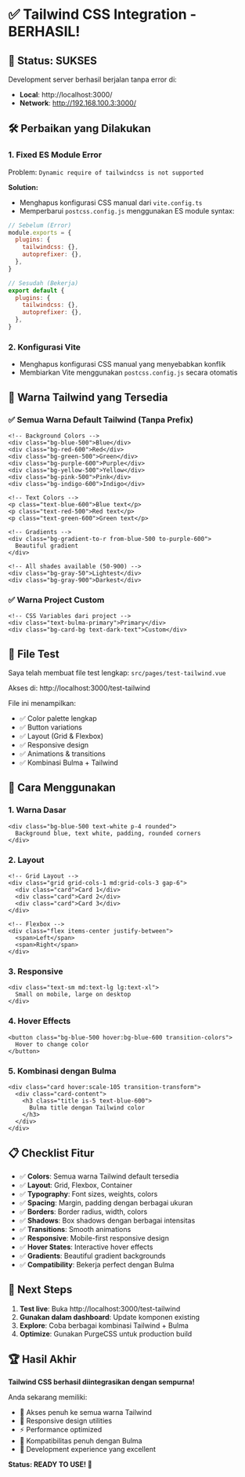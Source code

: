 # ✅ Tailwind CSS Integration - BERHASIL!

## 🎉 Status: SUKSES

Development server berhasil berjalan tanpa error di:
- **Local**: http://localhost:3000/
- **Network**: http://192.168.100.3:3000/

## 🛠️ Perbaikan yang Dilakukan

### 1. **Fixed ES Module Error**
Problem: `Dynamic require of tailwindcss is not supported`

**Solution:**
- Menghapus konfigurasi CSS manual dari `vite.config.ts`
- Memperbarui `postcss.config.js` menggunakan ES module syntax:

```js
// Sebelum (Error)
module.exports = {
  plugins: {
    tailwindcss: {},
    autoprefixer: {},
  },
}

// Sesudah (Bekerja)
export default {
  plugins: {
    tailwindcss: {},
    autoprefixer: {},
  },
}
```

### 2. **Konfigurasi Vite**
- Menghapus konfigurasi CSS manual yang menyebabkan konflik
- Membiarkan Vite menggunakan `postcss.config.js` secara otomatis

## 🎨 Warna Tailwind yang Tersedia

### ✅ **Semua Warna Default Tailwind (Tanpa Prefix)**

```vue
<!-- Background Colors -->
<div class="bg-blue-500">Blue</div>
<div class="bg-red-600">Red</div>
<div class="bg-green-500">Green</div>
<div class="bg-purple-600">Purple</div>
<div class="bg-yellow-500">Yellow</div>
<div class="bg-pink-500">Pink</div>
<div class="bg-indigo-600">Indigo</div>

<!-- Text Colors -->
<p class="text-blue-600">Blue text</p>
<p class="text-red-500">Red text</p>
<p class="text-green-600">Green text</p>

<!-- Gradients -->
<div class="bg-gradient-to-r from-blue-500 to-purple-600">
  Beautiful gradient
</div>

<!-- All shades available (50-900) -->
<div class="bg-gray-50">Lightest</div>
<div class="bg-gray-900">Darkest</div>
```

### ✅ **Warna Project Custom**

```vue
<!-- CSS Variables dari project -->
<div class="text-bulma-primary">Primary</div>
<div class="bg-card-bg text-dark-text">Custom</div>
```

## 📁 File Test

Saya telah membuat file test lengkap: `src/pages/test-tailwind.vue`

Akses di: http://localhost:3000/test-tailwind

File ini menampilkan:
- ✅ Color palette lengkap
- ✅ Button variations
- ✅ Layout (Grid & Flexbox)
- ✅ Responsive design
- ✅ Animations & transitions
- ✅ Kombinasi Bulma + Tailwind

## 🚀 Cara Menggunakan

### 1. **Warna Dasar**
```vue
<div class="bg-blue-500 text-white p-4 rounded">
  Background blue, text white, padding, rounded corners
</div>
```

### 2. **Layout**
```vue
<!-- Grid Layout -->
<div class="grid grid-cols-1 md:grid-cols-3 gap-6">
  <div class="card">Card 1</div>
  <div class="card">Card 2</div>
  <div class="card">Card 3</div>
</div>

<!-- Flexbox -->
<div class="flex items-center justify-between">
  <span>Left</span>
  <span>Right</span>
</div>
```

### 3. **Responsive**
```vue
<div class="text-sm md:text-lg lg:text-xl">
  Small on mobile, large on desktop
</div>
```

### 4. **Hover Effects**
```vue
<button class="bg-blue-500 hover:bg-blue-600 transition-colors">
  Hover to change color
</button>
```

### 5. **Kombinasi dengan Bulma**
```vue
<div class="card hover:scale-105 transition-transform">
  <div class="card-content">
    <h3 class="title is-5 text-blue-600">
      Bulma title dengan Tailwind color
    </h3>
  </div>
</div>
```

## 📋 Checklist Fitur

- ✅ **Colors**: Semua warna Tailwind default tersedia
- ✅ **Layout**: Grid, Flexbox, Container
- ✅ **Typography**: Font sizes, weights, colors
- ✅ **Spacing**: Margin, padding dengan berbagai ukuran
- ✅ **Borders**: Border radius, width, colors
- ✅ **Shadows**: Box shadows dengan berbagai intensitas
- ✅ **Transitions**: Smooth animations
- ✅ **Responsive**: Mobile-first responsive design
- ✅ **Hover States**: Interactive hover effects
- ✅ **Gradients**: Beautiful gradient backgrounds
- ✅ **Compatibility**: Bekerja perfect dengan Bulma

## 🎯 Next Steps

1. **Test live**: Buka http://localhost:3000/test-tailwind
2. **Gunakan dalam dashboard**: Update komponen existing
3. **Explore**: Coba berbagai kombinasi Tailwind + Bulma
4. **Optimize**: Gunakan PurgeCSS untuk production build

## 🏆 Hasil Akhir

**Tailwind CSS berhasil diintegrasikan dengan sempurna!** 

Anda sekarang memiliki:
- 🎨 Akses penuh ke semua warna Tailwind
- 📱 Responsive design utilities
- ⚡ Performance optimized
- 🤝 Kompatibilitas penuh dengan Bulma
- 🚀 Development experience yang excellent

**Status: READY TO USE! 🎉**